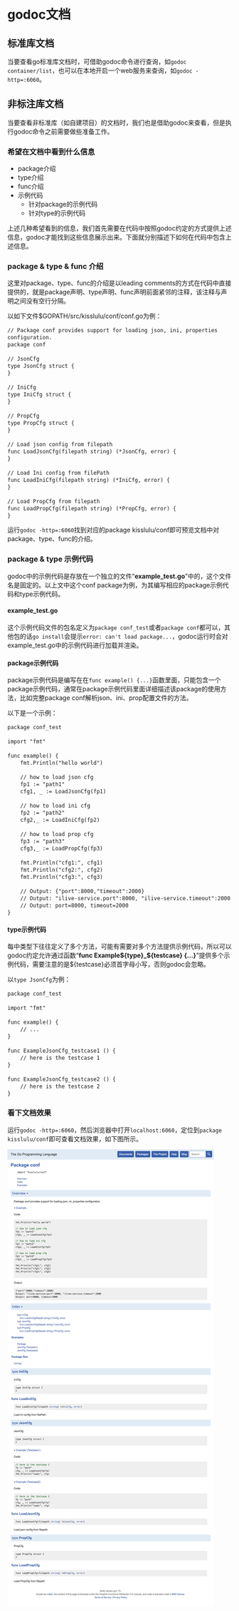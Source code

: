 # godoc文档

## 标准库文档
当要查看go标准库文档时，可借助godoc命令进行查询，如```godoc container/list```，也可以在本地开启一个web服务来查询，如```godoc -http=:6060```。

## 非标注库文档
当要查看非标准库（如自建项目）的文档时，我们也是借助godoc来查看，但是执行godoc命令之前需要做些准备工作。

### 希望在文档中看到什么信息

- package介绍
- type介绍
- func介绍
- 示例代码
    - 针对package的示例代码
    - 针对type的示例代码

上述几种希望看到的信息，我们首先需要在代码中按照godoc约定的方式提供上述信息，godoc才能找到这些信息展示出来。下面就分别描述下如何在代码中包含上述信息。

###  package & type & func 介绍

这里对package、type、func的介绍是以leading comments的方式在代码中直接提供的，就是package声明、type声明、func声明前面紧邻的注释，该注释与声明之间没有空行分隔。

以如下文件$GOPATH/src/kisslulu/conf/conf.go为例：

```golang
// Package conf provides support for loading json, ini, properties configuration.
package conf

// JsonCfg
type JsonCfg struct {
}

// IniCfg
type IniCfg struct {
}

// PropCfg
type PropCfg struct {
}

// Load json config from filepath
func LoadJsonCfg(filepath string) (*JsonCfg, error) {
}

// Load Ini config from filePath
func LoadIniCfg(filepath string) (*IniCfg, error) {
}

// Load PropCfg from filepath
func LoadPropCfg(filepath string) (*PropCfg, error) {
}
```

运行```godoc -http=:6060```找到对应的package kisslulu/conf即可预览文档中对package、type、func的介绍。

###  package & type 示例代码
godoc中的示例代码是存放在一个独立的文件“**example_test.go**”中的，这个文件名是固定的。以上文中这个conf package为例，为其编写相应的package示例代码和type示例代码。

#### example_test.go
这个示例代码文件的包名定义为```package conf_test```或者```package conf```都可以，其他包的话```go install```会提示```error: can't load package...```，godoc运行时会对example_test.go中的示例代码进行加载并渲染。

#### package示例代码
package示例代码是编写在在```func example() {...}```函数里面，只能包含一个package示例代码，通常在package示例代码里面详细描述该package的使用方法，比如完整package conf解析json、ini、prop配置文件的方法。

以下是一个示例：

```golang
package conf_test

import "fmt"

func example() {
    fmt.Println("hello world")
    
    // how to load json cfg
    fp1 := "path1"
    cfg1, _ := LoadJsonCfg(fp1)
    
    // how to load ini cfg
    fp2 := "path2"
    cfg2,_ := LoadIniCfg(fp2)
    
    // how to load prop cfg
    fp3 := "path3"
    cfg3,_ := LoadPropCfg(fp3)
    
    fmt.Println("cfg1:", cfg1)
    fmt.Println("cfg2:", cfg2)
    fmt.Println("cfg3:", cfg3)

    // Output: {"port":8000,"timeout":2000}
    // Output: "ilive-service.port":8000, "ilive-service.timeout":2000
    // Output: port=8000, timeout=2000
}
```

#### type示例代码

每中类型下往往定义了多个方法，可能有需要对多个方法提供示例代码，所以可以godoc约定允许通过函数“**func Example${type}_${testcase} {...}**”提供多个示例代码，需要注意的是${testcase}必须首字母小写，否则godoc会忽略。

以```type JsonCfg```为例：

```golang
package conf_test

import "fmt"

func example() {
    // ...
}

func ExampleJsonCfg_testcase1 () {
    // here is the testcase 1
}

func ExampleJsonCfg_testcase2 () {
    // here is the testcase 2
}
```

### 看下文档效果
运行```godoc -http=:6060```，然后浏览器中打开```localhost:6060```，定位到```package kisslulu/conf```即可查看文档效果，如下图所示。

![do](media/doc.png)

